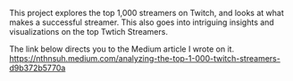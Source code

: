 This project explores the top 1,000 streamers on Twitch, and looks at what makes a successful streamer. This also goes into intriguing insights and visualizations on the top Twtich Streamers.

The link below directs you to the Medium article I wrote on it.
https://nthnsuh.medium.com/analyzing-the-top-1-000-twitch-streamers-d9b372b5770a
